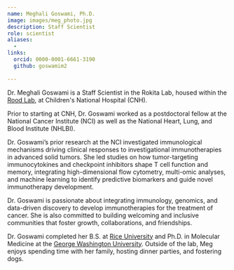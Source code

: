 ```yaml
---
name: Meghali Goswami, Ph.D.
image: images/meg_photo.jpg
description: Staff Scientist
role: scientist
aliases: 
  - 
links:
  orcid: 0000-0001-6661-3190
  github: goswamim2 
  
---
```


Dr. Meghali Goswami is a Staff Scientist in the Rokita Lab, housed within the [Rood Lab](https://lnkd.in/erWqs5zN), at Children's National Hospital (CNH). 

Prior to starting at CNH, Dr. Goswami worked as a postdoctoral fellow at the National Cancer Institute (NCI) as well as the National Heart, Lung, and Blood Institute (NHLBI).

Dr. Goswami’s prior research at the NCI investigated immunological mechanisms driving clinical responses to investigational immunotherapies in advanced solid tumors. 
She led studies on how tumor-targeting immunocytokines and checkpoint inhibitors shape T cell function and memory, integrating high-dimensional flow cytometry, multi-omic analyses, and machine learning to identify predictive biomarkers and guide novel immunotherapy development.

Dr. Goswami is passionate about integrating immunology, genomics, and data-driven discovery to develop immunotherapies for the treatment of cancer. She is also committed to building welcoming and inclusive communities that foster growth, collaborations, and friendships.

Dr. Goswami completed her B.S. at [Rice University](https://www.rice.edu) and Ph.D. in Molecular Medicine at the [George Washington University](https://gwu.edu). 
Outside of the lab, Meg enjoys spending time with her family, hosting dinner parties, and fostering dogs.
